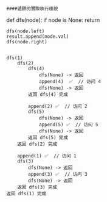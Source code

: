 ```
####遞歸的實際執行樣貌
```
def dfs(node):
    if node is None:
        return
    
    dfs(node.left)      
    result.append(node.val)  
    dfs(node.right)  
```

dfs(1)
    dfs(2)
        dfs(4)
            dfs(None) -> 返回
            append(4)  ✅  // 访问 4
            dfs(None) -> 返回
        返回 dfs(4) 完成

        append(2) ✅  // 访问 2
        dfs(5)
            dfs(None) -> 返回
            append(5) ✅  // 访问 5
            dfs(None) -> 返回
        返回 dfs(5) 完成
    返回 dfs(2) 完成

    append(1) ✅  // 访问 1
    dfs(3)
        dfs(None) -> 返回
        append(3) ✅  // 访问 3
        dfs(None) -> 返回
    返回 dfs(3) 完成
返回 dfs(1) 完成
```